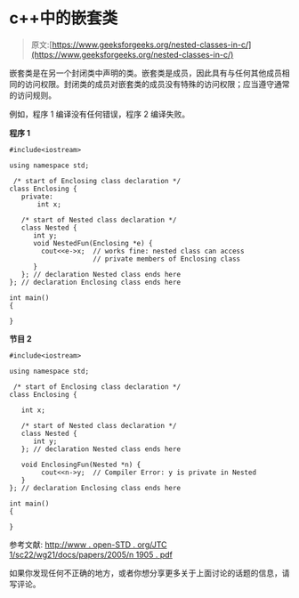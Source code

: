 # c++中的嵌套类

> 原文:[https://www.geeksforgeeks.org/nested-classes-in-c/](https://www.geeksforgeeks.org/nested-classes-in-c/)

嵌套类是在另一个封闭类中声明的类。嵌套类是成员，因此具有与任何其他成员相同的访问权限。封闭类的成员对嵌套类的成员没有特殊的访问权限；应当遵守通常的访问规则。

例如，程序 1 编译没有任何错误，程序 2 编译失败。

**程序 1**

```
#include<iostream>

using namespace std;

 /* start of Enclosing class declaration */  
class Enclosing {      
   private:   
       int x;

   /* start of Nested class declaration */  
   class Nested {
      int y;   
      void NestedFun(Enclosing *e) {
        cout<<e->x;  // works fine: nested class can access 
                     // private members of Enclosing class
      }       
   }; // declaration Nested class ends here
}; // declaration Enclosing class ends here

int main()
{     

}
```

**节目 2**

```
#include<iostream>

using namespace std;

 /* start of Enclosing class declaration */  
class Enclosing {      

   int x;

   /* start of Nested class declaration */  
   class Nested {
      int y;   
   }; // declaration Nested class ends here

   void EnclosingFun(Nested *n) {
        cout<<n->y;  // Compiler Error: y is private in Nested
   }      
}; // declaration Enclosing class ends here

int main()
{ 

}
```

参考文献:
[http://www . open-STD . org/JTC 1/sc22/wg21/docs/papers/2005/n 1905 . pdf](http://www.open-std.org/jtc1/sc22/wg21/docs/papers/2005/n1905.pdf)

如果你发现任何不正确的地方，或者你想分享更多关于上面讨论的话题的信息，请写评论。